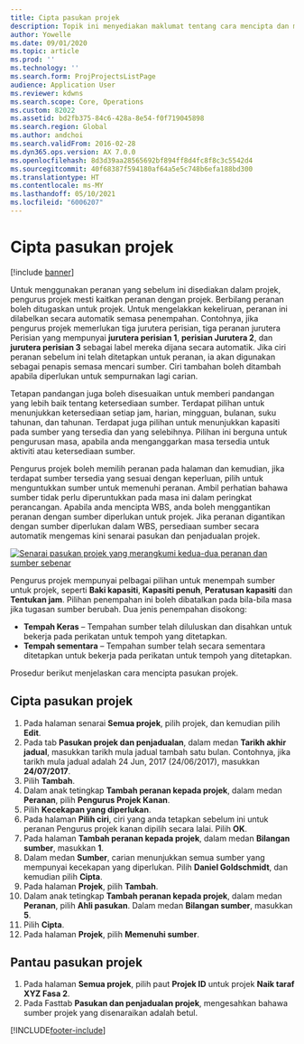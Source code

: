 ```yaml
---
title: Cipta pasukan projek
description: Topik ini menyediakan maklumat tentang cara mencipta dan menguruskan pasukan projek.
author: Yowelle
ms.date: 09/01/2020
ms.topic: article
ms.prod: ''
ms.technology: ''
ms.search.form: ProjProjectsListPage
audience: Application User
ms.reviewer: kdwns
ms.search.scope: Core, Operations
ms.custom: 82022
ms.assetid: bd2fb375-84c6-428a-8e54-f0f719045898
ms.search.region: Global
ms.author: andchoi
ms.search.validFrom: 2016-02-28
ms.dyn365.ops.version: AX 7.0.0
ms.openlocfilehash: 8d3d39aa28565692bf894ff8d4fc8f8c3c5542d4
ms.sourcegitcommit: 40f68387f594180af64a5e5c748b6efa188bd300
ms.translationtype: HT
ms.contentlocale: ms-MY
ms.lasthandoff: 05/10/2021
ms.locfileid: "6006207"
---
```

# <a name="create-a-project-team"></a>Cipta pasukan projek

[!include [banner](../includes/banner.md)]

Untuk menggunakan peranan yang sebelum ini disediakan dalam projek, pengurus projek mesti kaitkan peranan dengan projek. Berbilang peranan boleh ditugaskan untuk projek. Untuk mengelakkan kekeliruan, peranan ini dilabelkan secara automatik semasa penempahan. Contohnya, jika pengurus projek memerlukan tiga jurutera perisian, tiga peranan jurutera Perisian yang mempunyai **jurutera perisian 1**, **perisian Jurutera 2**, dan **jurutera perisian 3** sebagai label mereka dijana secara automatik. Jika ciri peranan sebelum ini telah ditetapkan untuk peranan, ia akan digunakan sebagai penapis semasa mencari sumber. Ciri tambahan boleh ditambah apabila diperlukan untuk sempurnakan lagi carian.

Tetapan pandangan juga boleh disesuaikan untuk memberi pandangan yang lebih baik tentang ketersediaan sumber. Terdapat pilihan untuk menunjukkan ketersediaan setiap jam, harian, mingguan, bulanan, suku tahunan, dan tahunan. Terdapat juga pilihan untuk menunjukkan kapasiti pada sumber yang tersedia dan yang selebihnya. Pilihan ini berguna untuk pengurusan masa, apabila anda menganggarkan masa tersedia untuk aktiviti atau ketersediaan sumber.

Pengurus projek boleh memilih peranan pada halaman dan kemudian, jika terdapat sumber tersedia yang sesuai dengan keperluan, pilih untuk menguntukkan sumber untuk memenuhi peranan. Ambil perhatian bahawa sumber tidak perlu diperuntukkan pada masa ini dalam peringkat perancangan. Apabila anda mencipta WBS, anda boleh menggantikan peranan dengan sumber diperlukan untuk projek. Jika peranan digantikan dengan sumber diperlukan dalam WBS, persediaan sumber secara automatik mengemas kini senarai pasukan dan penjadualan projek.

[![Senarai pasukan projek yang merangkumi kedua-dua peranan dan sumber sebenar](./media/projectresourcing03-1024x368.jpg)](./media/projectresourcing03.jpg) 

Pengurus projek mempunyai pelbagai pilihan untuk menempah sumber untuk projek, seperti **Baki kapasiti**, **Kapasiti penuh**, **Peratusan kapasiti** dan **Tentukan jam**. Pilihan penempahan ini boleh dibatalkan pada bila-bila masa jika tugasan sumber berubah. Dua jenis penempahan disokong:

- **Tempah Keras** – Tempahan sumber telah diluluskan dan disahkan untuk bekerja pada perikatan untuk tempoh yang ditetapkan.
- **Tempah sementara** – Tempahan sumber telah secara sementara ditetapkan untuk bekerja pada perikatan untuk tempoh yang ditetapkan.

Prosedur berikut menjelaskan cara mencipta pasukan projek.

## <a name="create-a-project-team"></a>Cipta pasukan projek

1. Pada halaman senarai **Semua projek**, pilih projek, dan kemudian pilih **Edit**.
2. Pada tab **Pasukan projek dan penjadualan**, dalam medan **Tarikh akhir jadual**, masukkan tarikh mula jadual tambah satu bulan. Contohnya, jika tarikh mula jadual adalah 24 Jun, 2017 (24/06/2017), masukkan **24/07/2017**.
3. Pilih **Tambah**.
4. Dalam anak tetingkap **Tambah peranan kepada projek**, dalam medan **Peranan**, pilih **Pengurus Projek Kanan**.
5. Pilih **Kecekapan yang diperlukan**.
6. Pada halaman **Pilih ciri**, ciri yang anda tetapkan sebelum ini untuk peranan Pengurus projek kanan dipilih secara lalai. Pilih **OK**.
7. Pada halaman **Tambah peranan kepada projek**, dalam medan **Bilangan sumber**, masukkan **1**.
8. Dalam medan **Sumber**, carian menunjukkan semua sumber yang mempunyai kecekapan yang diperlukan. Pilih **Daniel Goldschmidt**, dan kemudian pilih **Cipta**.
9. Pada halaman **Projek**, pilih **Tambah**.
10. Dalam anak tetingkap **Tambah peranan kepada projek**, dalam medan **Peranan**, pilih **Ahli pasukan**. Dalam medan **Bilangan sumber**, masukkan **5**.
11. Pilih **Cipta**.
12. Pada halaman **Projek**, pilih **Memenuhi sumber**.

## <a name="monitor-project-teams"></a>Pantau pasukan projek
1. Pada halaman **Semua projek**, pilih paut **Projek ID** untuk projek **Naik taraf XYZ Fasa 2**.
2. Pada Fasttab **Pasukan dan penjadualan projek**, mengesahkan bahawa sumber projek yang disenaraikan adalah betul.


[!INCLUDE[footer-include](../includes/footer-banner.md)]